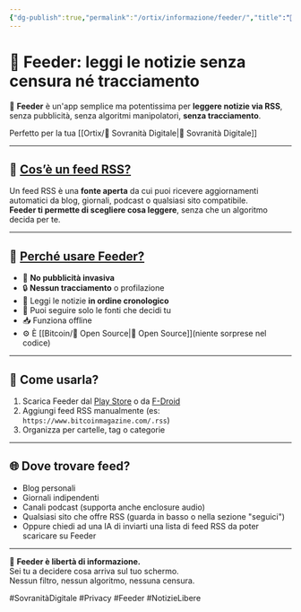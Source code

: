 ```yaml
---
{"dg-publish":true,"permalink":"/ortix/informazione/feeder/","title":"📰 Feeder: leggi le notizie senza censura né tracciamento","tags":["Feeder","RSS","SovranitàDigitale","Notizie","OpenSource","Privacy"]}
---
```



# 📰 Feeder: leggi le notizie senza censura né tracciamento

📲 **Feeder** è un'app semplice ma potentissima per **leggere notizie via RSS**, senza pubblicità, senza algoritmi manipolatori, **senza tracciamento**.

Perfetto per la tua [[Ortix/🧭 Sovranità Digitale\|🧭 Sovranità Digitale]]

---

## 🔎 <u>Cos’è un feed RSS?</u>

Un feed RSS è una **fonte aperta** da cui puoi ricevere aggiornamenti automatici da blog, giornali, podcast o qualsiasi sito compatibile.  
**Feeder ti permette di scegliere cosa leggere**, senza che un algoritmo decida per te.

---

## 🧠 <u>Perché usare Feeder?</u>

- 🚫 **No pubblicità invasiva**
- 🔒 **Nessun tracciamento** o profilazione
- 📰 Leggi le notizie **in ordine cronologico**
- 🧭 Puoi seguire solo le fonti che decidi tu
- 📥 Funziona offline
- ⚙️ È [[Bitcoin/🧬 Open Source\|🧬 Open Source]](niente sorprese nel codice)

---

## 📱 Come usarla?

1. Scarica Feeder dal [Play Store](https://play.google.com/store/apps/details?id=com.nononsenseapps.feeder) o da [F-Droid](https://f-droid.org/packages/com.nononsenseapps.feeder/)
2. Aggiungi feed RSS manualmente (es: `https://www.bitcoinmagazine.com/.rss`)
3. Organizza per cartelle, tag o categorie

---

## 🌐 Dove trovare feed?

- Blog personali 
- Giornali indipendenti
- Canali podcast (supporta anche enclosure audio)
- Qualsiasi sito che offre RSS (guarda in basso o nella sezione "seguici")
- Oppure chiedi ad una IA di inviarti una lista di feed RSS da poter scaricare su Feeder

---

🎯 **Feeder è libertà di informazione.**  
Sei tu a decidere cosa arriva sul tuo schermo.  
Nessun filtro, nessun algoritmo, nessuna censura.

#SovranitàDigitale #Privacy #Feeder #NotizieLibere